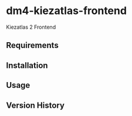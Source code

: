 dm4-kiezatlas-frontend
======================

Kiezatlas 2 Frontend

Requirements
------------

Installation
------------

Usage
------------

Version History
---------------
